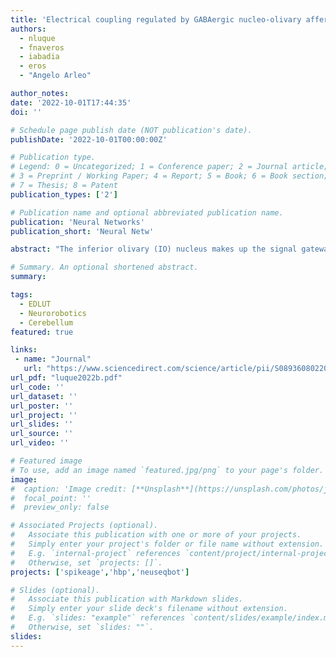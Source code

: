 ```yaml
---
title: 'Electrical coupling regulated by GABAergic nucleo-olivary afferent fibres facilitates cerebellar sensory–motor adaptation'
authors:
  - nluque
  - fnaveros
  - iabadia
  - eros
  - "Angelo Arleo"

author_notes:
date: '2022-10-01T17:44:35'
doi: ''

# Schedule page publish date (NOT publication's date).
publishDate: '2022-10-01T00:00:00Z'

# Publication type.
# Legend: 0 = Uncategorized; 1 = Conference paper; 2 = Journal article;
# 3 = Preprint / Working Paper; 4 = Report; 5 = Book; 6 = Book section;
# 7 = Thesis; 8 = Patent
publication_types: ['2']

# Publication name and optional abbreviated publication name.
publication: 'Neural Networks'
publication_short: 'Neural Netw'

abstract: "The inferior olivary (IO) nucleus makes up the signal gateway for several organs to the cerebellar cortex. Located within the sensory–motor-cerebellum pathway, the IO axons, i.e., climbing fibres (CFs), massively synapse onto the cerebellar Purkinje cells (PCs) regulating motor learning whilst the olivary nucleus receives negative feedback through the GABAergic nucleo-olivary (NO) pathway. The NO pathway regulates the electrical coupling (EC) amongst the olivary cells thus facilitating synchrony and timing. However, the involvement of this EC regulation on cerebellar adaptive behaviour is still under debate. In our study we have used a spiking cerebellar model to assess the role of the NO pathway in regulating vestibulo-ocular-reflex (VOR) adaptation. The model incorporates spike-based synaptic plasticity at multiple cerebellar sites and an electrically-coupled olivary system. The olivary system plays a central role in regulating the CF spike-firing patterns that drive the PCs, whose axons ultimately shape the cerebellar output. Our results suggest that a systematic GABAergic NO deactivation decreases the spatio-temporal complexity of the IO firing patterns thereby worsening the temporal resolution of the olivary system. Conversely, properly coded IO spatio-temporal firing patterns, thanks to NO modulation, finely shape the balance between long-term depression and potentiation, which optimises VOR adaptation. Significantly, the NO connectivity pattern constrained to the same micro-zone helps maintain the spatio-temporal complexity of the IO firing patterns through time. Moreover, the temporal alignment between the latencies found in the NO fibres and the sensory–motor pathway delay appears to be crucial for facilitating the VOR. When we consider all the above points we believe that these results predict that the NO pathway is instrumental in modulating the olivary coupling and relevant to VOR adaptation."

# Summary. An optional shortened abstract.
summary:

tags:
  - EDLUT
  - Neurorobotics
  - Cerebellum
featured: true

links:
 - name: "Journal"
   url: "https://www.sciencedirect.com/science/article/pii/S0893608022003203"
url_pdf: "luque2022b.pdf"
url_code: ''
url_dataset: ''
url_poster: ''
url_project: ''
url_slides: ''
url_source: ''
url_video: ''

# Featured image
# To use, add an image named `featured.jpg/png` to your page's folder.
image:
#  caption: 'Image credit: [**Unsplash**](https://unsplash.com/photos/jdD8gXaTZsc)'
#  focal_point: ''
#  preview_only: false

# Associated Projects (optional).
#   Associate this publication with one or more of your projects.
#   Simply enter your project's folder or file name without extension.
#   E.g. `internal-project` references `content/project/internal-project/index.md`.
#   Otherwise, set `projects: []`.
projects: ['spikeage','hbp','neuseqbot']

# Slides (optional).
#   Associate this publication with Markdown slides.
#   Simply enter your slide deck's filename without extension.
#   E.g. `slides: "example"` references `content/slides/example/index.md`.
#   Otherwise, set `slides: ""`.
slides:
---
```

